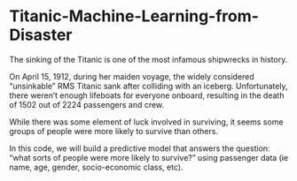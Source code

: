 # Titanic-Machine-Learning-from-Disaster
The sinking of the Titanic is one of the most infamous shipwrecks in history.

On April 15, 1912, during her maiden voyage, the widely considered “unsinkable” RMS Titanic sank after colliding with an iceberg. Unfortunately, there weren’t enough lifeboats for everyone onboard, resulting in the death of 1502 out of 2224 passengers and crew.

While there was some element of luck involved in surviving, it seems some groups of people were more likely to survive than others.

In this code, we will build a predictive model that answers the question: “what sorts of people were more likely to survive?” using passenger data (ie name, age, gender, socio-economic class, etc).
